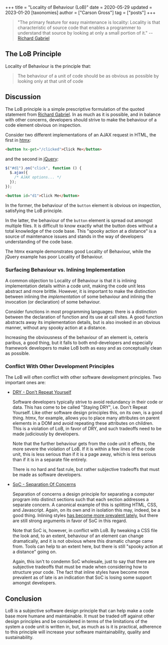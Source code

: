 +++
title = "Locality of Behaviour (LoB)"
date = 2020-05-29
updated = 2023-01-20
[taxonomies]
author = ["Carson Gross"]
tag = ["posts"]
+++

> "The primary feature for easy maintenance is locality: Locality is that characteristic of source code that enables a
> programmer to understand that source by looking at only a small portion of it." --
> [Richard Gabriel](https://www.dreamsongs.com/Files/PatternsOfSoftware.pdf)

## The LoB Principle

Locality of Behaviour is the principle that:

> The behaviour of a unit of code should be as obvious as possible by looking only at that unit of code

## Discussion

The LoB principle is a simple prescriptive formulation of the quoted statement from
[Richard Gabriel](https://www.dreamsongs.com). In as much as it is possible, and in balance with other concerns,
developers should strive to make the behaviour of a code element obvious on inspection.

Consider two different implementations of an AJAX request in HTML, the first in [htmx](@/_index.md):

```html
<button hx-get="/clicked">Click Me</button>
```

and the second in [jQuery](https://jquery.com/):

```javascript
$("#d1").on("click", function () {
  $.ajax({
    /* AJAX options... */
  });
});
```

```html
<button id="d1">Click Me</button>
```

In the former, the behaviour of the `button` element is obvious on inspection, satisfying the LoB principle.

In the latter, the behaviour of the `button` element is spread out amongst multiple files. It is difficult to know
exactly what the button does without a total knowledge of the code base. This "spooky action at a distance" is a source
of maintenance issues and stands in the way of developers understanding of the code base.

The htmx example demonstrates good Locality of Behaviour, while the jQuery example has poor Locality of Behaviour.

### Surfacing Behaviour vs. Inlining Implementation

A common objection to Locality of Behaviour is that it is inlining implementation details within a code unit, making the
code unit less abstract and more brittle. However, it is important to make the distinction between inlining the
_implementation_ of some behaviour and inlining the invocation (or declaration) of some behaviour.

Consider functions in most programming languages: there is a distinction between the declaration of function and its use
at call sites. A good function abstracts away its implementation details, but is also invoked in an obvious manner,
without any spooky action at a distance.

Increasing the obviousness of the behaviour of an element is, ceteris paribus, a good thing, but it falls to both
end-developers and especially framework developers to make LoB both as easy and as conceptually clean as possible.

### Conflict With Other Development Principles

The LoB will often conflict with other software development principles. Two important ones are:

- [DRY - Don't Repeat Yourself](https://en.wikipedia.org/wiki/Don%27t_repeat_yourself)

  Software developers typically strive to avoid redundancy in their code or data. This has come to be called "Staying
  DRY", i.e. Don't Repeat Yourself. Like other software design principles this, on its own, is a good thing. htmx, for
  example, allows you to place many attributes on parent elements in a DOM and avoid repeating these attributes on
  children. This is a violation of LoB, in favor of DRY, and such tradeoffs need to be made judiciously by developers.

  Note that the further behaviour gets from the code unit it effects, the more severe the violation of LoB. If it is
  within a few lines of the code unit, this is less serious than if it is a page away, which is less serious than if it
  is in a separate file entirely.

  There is no hard and fast rule, but rather subjective tradeoffs that must be made as software developers.

- [SoC - Separation Of Concerns](https://en.wikipedia.org/wiki/Separation_of_concerns)

  Separation of concerns a design principle for separating a computer program into distinct sections such that each
  section addresses a separate concern. A canonical example of this is splitting HTML, CSS, and Javascript. Again, on
  its own and in isolation this may, indeed, be a good thing. Inlining styles
  [has become more prevalent lately](https://tailwindcss.com/), but there are still strong arguments in favor of SoC in
  this regard.

  Note that SoC is, however, in conflict with LoB. By tweaking a CSS file the look and, to an extent, behaviour of an
  element can change dramatically, and it is not obvious where this dramatic change came from. Tools can help to an
  extent here, but there is still "spooky action at a distance" going on.

  Again, this isn't to condemn SoC wholesale, just to say that there are subjective tradeoffs that must be made when
  considering how to structure your code. The fact that inline styles have become more prevalent as of late is an
  indication that SoC is losing some support amongst developers.

## Conclusion

LoB is a subjective software design principle that can help make a code base more humane and maintainable. It must be
traded off against other design principles and be considered in terms of the limitations of the system a code unit is
written in, but, as much as is it is practical, adherence to this principle will increase your software maintainability,
quality and sustainability.
